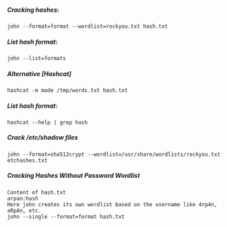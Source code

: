 ##### Cracking hashes:
```
john --format=format --wordlist=rockyou.txt hash.txt
```

##### List hash format:
```
john --list=formats
```

##### Alternative [Hashcat]
```
hashcat -m mode /tmp/words.txt hash.txt
```

##### List hash format:
```
hashcat --help | grep hash
```

##### Crack /etc/shadow files
```
john --format=sha512crypt --wordlist=/usr/share/wordlists/rockyou.txt etchashes.txt 
```

##### Cracking Hashes Without Password Wordlist 
```
Content of hash.txt
arpan:hash
Here john creates its own wordlist based on the username like 4rp4n, aRpAn, etc.
john --single --format=format hash.txt
```
